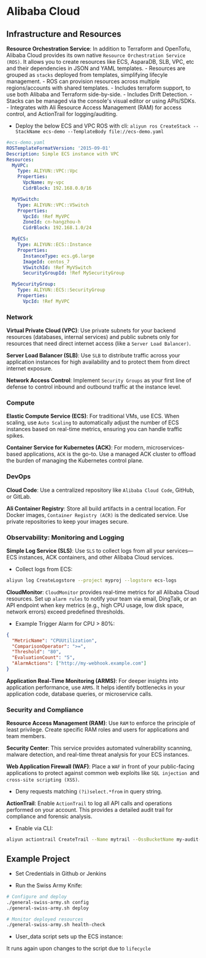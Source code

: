 # Alibaba Cloud

## Infrastructure and Resources

**Resource Orchestration Service**: In addition to Terraform and OpenTofu, Alibaba Cloud provides its own native `Resource Orchestration Service (ROS)`. It allows you to create resources like ECS, AsparaDB, SLB, VPC, etc and their dependencies in JSON and YAML templates.
    - Resources are grouped as `stacks` deployed from templates, simplifying lifecyle management.
    - ROS can provision resources across multiple regions/accounts with shared templates.
    - Includes terraform support, to use both Alibaba and Terraform side-by-side.
    - Includes Drift Detection.
    - Stacks can be managed via the console's visual editor or using APIs/SDKs.
    - Integrates with Ali Resource Access Management (RAM) for access control, and ActionTrail for logging/auditing.

- Deploy the below ECS and VPC ROS with cli: `aliyun ros CreateStack --StackName ecs-demo --TemplateBody file://ecs-demo.yaml`


```yaml
#ecs-demo.yaml
ROSTemplateFormatVersion: '2015-09-01'
Description: Simple ECS instance with VPC
Resources:
  MyVPC:
    Type: ALIYUN::VPC::Vpc
    Properties:
      VpcName: my-vpc
      CidrBlock: 192.168.0.0/16

  MyVSwitch:
    Type: ALIYUN::VPC::VSwitch
    Properties:
      VpcId: !Ref MyVPC
      ZoneId: cn-hangzhou-h
      CidrBlock: 192.168.1.0/24

  MyECS:
    Type: ALIYUN::ECS::Instance
    Properties:
      InstanceType: ecs.g6.large
      ImageId: centos_7
      VSwitchId: !Ref MyVSwitch
      SecurityGroupId: !Ref MySecurityGroup

  MySecurityGroup:
    Type: ALIYUN::ECS::SecurityGroup
    Properties:
      VpcId: !Ref MyVPC
```

### Network

**Virtual Private Cloud (VPC)**: Use private subnets for your backend resources (databases, internal services) and public subnets only for resources that need direct internet access (like a `Server Load Balancer)`.

**Server Load Balancer (SLB)**: Use `SLB` to distribute traffic across your application instances for high availability and to protect them from direct internet exposure.

**Network Access Control**: Implement `Security Groups` as your first line of defense to control inbound and outbound traffic at the instance level.

### Compute

**Elastic Compute Service (ECS)**: For traditional VMs, use ECS. When scaling, use `Auto Scaling` to automatically adjust the number of ECS instances based on real-time metrics, ensuring you can handle traffic spikes.

**Container Service for Kubernetes (ACK)**: For modern, microservices-based applications, `ACK` is the go-to. Use a managed ACK cluster to offload the burden of managing the Kubernetes control plane.

### DevOps

**Cloud Code**: Use a centralized repository like `Alibaba Cloud Code`, GitHub, or GitLab. 

**Ali Container Registry**: Store all build artifacts in a central location. For Docker images, `Container Registry (ACR)` is the dedicated service. Use private repositories to keep your images secure.

### Observability: Monitoring and Logging

**Simple Log Service (SLS)**: Use `SLS` to collect logs from all your services—ECS instances, ACK containers, and other Alibaba Cloud services.

- Collect logs from ECS:

```bash
aliyun log CreateLogstore --project myproj --logstore ecs-logs
```

**CloudMonitor**: `CloudMonitor` provides real-time metrics for all Alibaba Cloud resources. Set up `alarm rules` to notify your team via email, DingTalk, or an API endpoint when key metrics (e.g., high CPU usage, low disk space, network errors) exceed predefined thresholds.

- Example Trigger Alarm for CPU > 80%:
```json
{
  "MetricName": "CPUUtilization",
  "ComparisonOperator": ">=",
  "Threshold": "80",
  "EvaluationCount": "5",
  "AlarmActions": ["http://my-webhook.example.com"]
}

```

**Application Real-Time Monitoring (ARMS)**: For deeper insights into application performance, use `ARMS`. It helps identify bottlenecks in your application code, database queries, or microservice calls.

### Security and Compliance

**Resource Access Management (RAM)**: Use `RAM` to enforce the principle of least privilege. Create specific RAM roles and users for applications and team members.

**Security Center**: This service provides automated vulnerability scanning, malware detection, and real-time threat analysis for your ECS instances.

**Web Application Firewall (WAF)**: Place a `WAF` in front of your public-facing applications to protect against common web exploits like `SQL injection `and `cross-site scripting (XSS)`.

- Deny requests matching `(?i)select.*from` in query string.

**ActionTrail**: Enable `ActionTrail` to log all API calls and operations performed on your account. This provides a detailed audit trail for compliance and forensic analysis.

- Enable via CLI:
```bash
aliyun actiontrail CreateTrail --Name mytrail --OssBucketName my-audit-bucket
```

## Example Project

- Set Credentials in Github or Jenkins

- Run the Swiss Army Knife:

```bash
# Configure and deploy
./general-swiss-army.sh config
./general-swiss-army.sh deploy

# Monitor deployed resources
./general-swiss-army.sh health-check
```

- User_data script sets up the ECS instance:

It runs again upon changes to the script due to `lifecycle`
